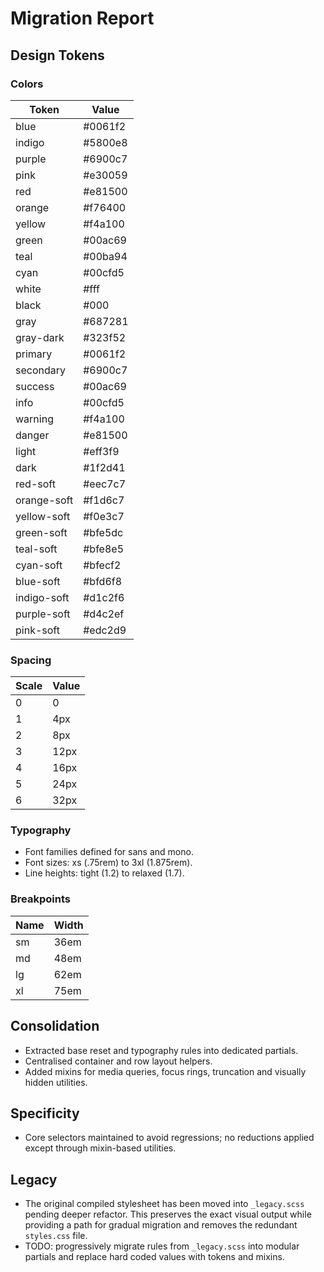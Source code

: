 # Migration Report

## Design Tokens

### Colors
| Token | Value |
|-------|-------|
| blue | #0061f2 |
| indigo | #5800e8 |
| purple | #6900c7 |
| pink | #e30059 |
| red | #e81500 |
| orange | #f76400 |
| yellow | #f4a100 |
| green | #00ac69 |
| teal | #00ba94 |
| cyan | #00cfd5 |
| white | #fff |
| black | #000 |
| gray | #687281 |
| gray-dark | #323f52 |
| primary | #0061f2 |
| secondary | #6900c7 |
| success | #00ac69 |
| info | #00cfd5 |
| warning | #f4a100 |
| danger | #e81500 |
| light | #eff3f9 |
| dark | #1f2d41 |
| red-soft | #eec7c7 |
| orange-soft | #f1d6c7 |
| yellow-soft | #f0e3c7 |
| green-soft | #bfe5dc |
| teal-soft | #bfe8e5 |
| cyan-soft | #bfecf2 |
| blue-soft | #bfd6f8 |
| indigo-soft | #d1c2f6 |
| purple-soft | #d4c2ef |
| pink-soft | #edc2d9 |

### Spacing
| Scale | Value |
|-------|-------|
|0|0|
|1|4px|
|2|8px|
|3|12px|
|4|16px|
|5|24px|
|6|32px|

### Typography
- Font families defined for sans and mono.
- Font sizes: xs (.75rem) to 3xl (1.875rem).
- Line heights: tight (1.2) to relaxed (1.7).

### Breakpoints
| Name | Width |
|------|-------|
|sm|36em|
|md|48em|
|lg|62em|
|xl|75em|

## Consolidation
- Extracted base reset and typography rules into dedicated partials.
- Centralised container and row layout helpers.
- Added mixins for media queries, focus rings, truncation and visually hidden utilities.

## Specificity
- Core selectors maintained to avoid regressions; no reductions applied except through mixin-based utilities.

## Legacy
- The original compiled stylesheet has been moved into `_legacy.scss` pending deeper refactor. This preserves the exact visual output while providing a path for gradual migration and removes the redundant `styles.css` file.
- TODO: progressively migrate rules from `_legacy.scss` into modular partials and replace hard coded values with tokens and mixins.
